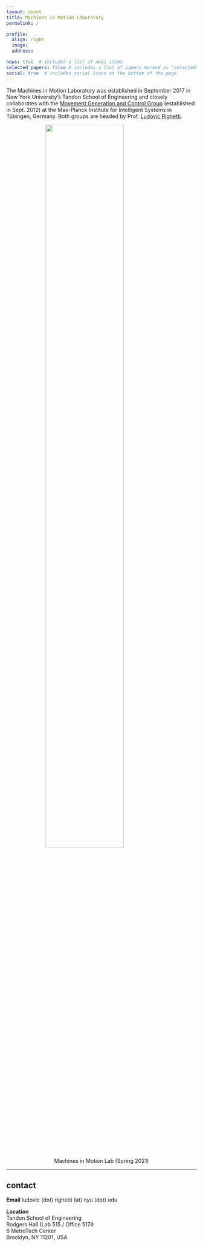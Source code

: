 ```yaml
---
layout: about
title: Machines in Motion Laboratory
permalink: /

profile:
  align: right
  image: 
  address:

news: true  # includes a list of news items
selected_papers: false # includes a list of papers marked as "selected={true}"
social: true  # includes social icons at the bottom of the page
---
```

The Machines in Motion Laboratory was established in September 2017 in New York University’s Tandon School of Engineering and closely collaborates with the [Movement Generation and Control Group](https://mg.is.tuebingen.mpg.de/) (established in Sept. 2012) at the Max-Planck Institute for Intelligent Systems in Tübingen, Germany. Both groups are headed by Prof. [Ludovic Righetti](https://wp.nyu.edu/machinesinmotion/89-2/).

<figure>
<img style="display: block; margin-left: auto; margin-right: auto; width: 70%" src="{{site.baseurl}}/assets/img/lab_photo.png">
<figcaption style="text-align: center">Machines in Motion Lab (Spring 2021)</figcaption>
</figure>

---

## contact
**Email** ludovic (dot) righetti (at) nyu (dot) edu

**Location**  
Tandon School of Engineering  
Rodgers Hall (Lab 515 / Office 517I)  
6 MetroTech Center  
Brooklyn, NY 11201, USA